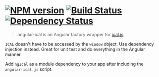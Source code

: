 #  [![NPM version][npm-image]][npm-url] [![Build Status][travis-image]][travis-url] [![Dependency Status][daviddm-image]][daviddm-url]

> angular-ical is an Angular factory wrapper for [ical.js](https://github.com/mozilla-comm/ical.js)

`ICAL` doesn't have to be accessed by the `window` object. Use dependency injection instead. Great for unit test and do everything in the Angular manner.

Add `ngIcal` as a module dependency to your app after including the `angular-ical.js` script.


[npm-image]: https://badge.fury.io/js/angular-ical.svg
[npm-url]: https://npmjs.org/package/angular-ical
[travis-image]: https://travis-ci.org/stevemao/angular-ical.svg?branch=master
[travis-url]: https://travis-ci.org/stevemao/angular-ical
[daviddm-image]: https://david-dm.org/stevemao/angular-ical.svg?theme=shields.io
[daviddm-url]: https://david-dm.org/stevemao/angular-ical
